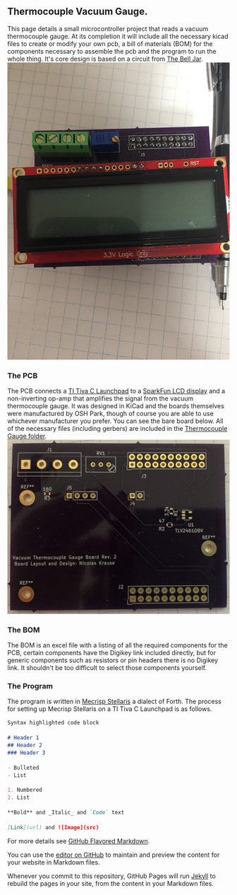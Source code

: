 ## Thermocouple Vacuum Gauge.

This page details a small microcontroller project that reads a vacuum thermocouple gauge. At its completion it will include all the necessary kicad files to create or modify your own pcb, a bill of materials (BOM) for the components necessary to assemble the pcb and the program to run the whole thing. It's core design is based on a circuit from [The Bell Jar](http://www.belljar.net/tcgauge.htm). ![Image of Assembled PCB](https://github.com/FuzzyBunnys/Thermocouple-Gauge-Sensor/blob/main/Thermocouple%20Gauge/IMG_1578%5B1%5D.JPG)


### The PCB
The PCB connects a [TI Tiva C Launchpad](https://www.ti.com/tool/EK-TM4C123GXL) to a [SparkFun LCD display](https://www.sparkfun.com/products/16397) and a non-inverting op-amp that amplifies the signal from the vacuum thermocouple gauge. It was designed in KiCad and the boards themselves were manufactured by OSH Park, though of course you are able to use whichever manufacturer you prefer. You can see the bare board below. All of the necessary files (including gerbers) are included in the [Thermocouple Gauge folder](https://github.com/FuzzyBunnys/Thermocouple-Gauge-Sensor/tree/main/Thermocouple%20Gauge). ![Image of PCB](https://github.com/FuzzyBunnys/Thermocouple-Gauge-Sensor/blob/main/Thermocouple%20Gauge/IMG_1577.JPG) 
### The BOM
The BOM is an excel file with a listing of all the required components for the PCB, certain components have the Digikey link included directly, but for generic components such as resistors or pin headers there is no Digikey link. It shouldn't be too difficult to select those components yourself.
### The Program
The program is written in [Mecrisp Stellaris](https://mecrisp-stellaris-folkdoc.sourceforge.io/) a dialect of Forth. The process for setting up Mecrisp Stellaris on a TI Tiva C Launchpad is as follows.


```markdown
Syntax highlighted code block

# Header 1
## Header 2
### Header 3

- Bulleted
- List

1. Numbered
2. List

**Bold** and _Italic_ and `Code` text

[Link](url) and ![Image](src)
```

For more details see [GitHub Flavored Markdown](https://guides.github.com/features/mastering-markdown/).



You can use the [editor on GitHub](https://github.com/FuzzyBunnys/Thermocouple-Gauge-Sensor/edit/gh-pages/index.md) to maintain and preview the content for your website in Markdown files.

Whenever you commit to this repository, GitHub Pages will run [Jekyll](https://jekyllrb.com/) to rebuild the pages in your site, from the content in your Markdown files.
